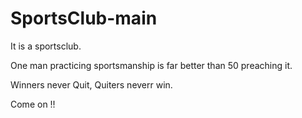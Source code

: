# SportsClub-main
It is a sportsclub.

One man practicing sportsmanship is far better than 50 preaching it.

Winners never Quit, Quiters neverr win.

Come on !! 

